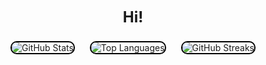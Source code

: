 <p align="center">
  <strong style="font-size: 24px;">Hi! </strong>
</p>

<p align="center">
  <img src="https://github-readme-stats.vercel.app/api?username=menegonlucas&theme=shadow_red&show_icons=true" alt="GitHub Stats" style="max-width: 300px; border: 2px solid #000000; border-radius: 10px; margin: 10px;">
  <img src="https://github-readme-stats.vercel.app/api/top-langs/?username=menegonlucas&theme=shadow_red" alt="Top Languages" style="max-width: 300px; border: 2px solid #000000; border-radius: 10px; margin: 10px;">
  <img src="https://github-readme-streak-stats.herokuapp.com/?user=menegonlucas&theme=shadow_red" alt="GitHub Streaks" style="max-width: 300px; border: 2px solid #000000; border-radius: 10px; margin: 10px;">
</p>
